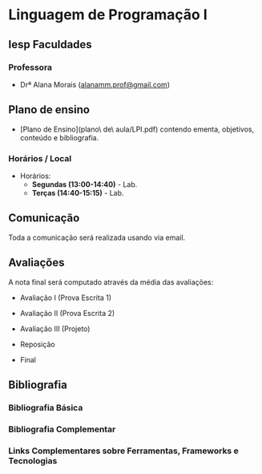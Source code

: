 # Linguagem de Programação I

## Iesp Faculdades

### Professora

* Drª Alana Morais ([alanamm.prof@gmail.com](mailto:alanamm.prof@gmail.com))

## Plano de ensino
* [Plano de Ensino](plano\ de\ aula/LPI.pdf) contendo ementa, objetivos, conteúdo e bibliografia.

### Horários / Local

* Horários:
  - **Segundas (13:00-14:40)** - Lab.
  - **Terças (14:40-15:15)** - Lab.

## Comunicação

Toda a comunicação será realizada usando via email.

## Avaliações

A nota final será computado através da média das avaliações:

* Avaliação I (Prova Escrita 1)
* Avaliação II (Prova Escrita 2)
* Avaliação III (Projeto)

* Reposição
* Final

## Bibliografia

### Bibliografia Básica



### Bibliografia Complementar



### Links Complementares sobre Ferramentas, Frameworks e Tecnologias


